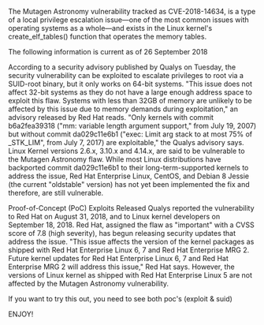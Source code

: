 The Mutagen Astronomy vulnerability tracked as CVE-2018-14634, is a type of a local privilege escalation issue—one of the most common issues with operating systems as a whole—and exists in the Linux kernel's create_elf_tables() function that operates the memory tables.

The following information is current as of 26 September 2018

According to a security advisory published by Qualys on Tuesday, the security vulnerability can be exploited to escalate privileges to root via a SUID-root binary, but it only works on 64-bit systems.
"This issue does not affect 32-bit systems as they do not have a large enough address space to exploit this flaw. Systems with less than 32GB of memory are unlikely to be affected by this issue due to memory demands during exploitation," an advisory released by Red Hat reads.
"Only kernels with commit b6a2fea39318 ("mm: variable length argument support," from July 19, 2007) but without commit da029c11e6b1 ("exec: Limit arg stack to at most 75% of _STK_LIM", from July 7, 2017) are exploitable," the Qualys advisory says.
Linux Kernel versions 2.6.x, 3.10.x and 4.14.x, are said to be vulnerable to the Mutagen Astronomy flaw.
While most Linux distributions have backported commit da029c11e6b1 to their long-term-supported kernels to address the issue, Red Hat Enterprise Linux, CentOS, and Debian 8 Jessie (the current "oldstable" version) has not yet been implemented the fix and therefore, are still vulnerable.

Proof-of-Concept (PoC) Exploits Released
Qualys reported the vulnerability to Red Hat on August 31, 2018, and to Linux kernel developers on September 18, 2018. Red Hat, assigned the flaw as "important" with a CVSS score of 7.8 (high severity), has begun releasing security updates that address the issue.
"This issue affects the version of the kernel packages as shipped with Red Hat Enterprise Linux 6, 7 and Red Hat Enterprise MRG 2. Future kernel updates for Red Hat Enterprise Linux 6, 7 and Red Hat Enterprise MRG 2 will address this issue," Red Hat says.
However, the versions of Linux kernel as shipped with Red Hat Enterprise Linux 5 are not affected by the Mutagen Astronomy vulnerability.

If you want to try this out, you need to see both poc's (exploit & suid)

ENJOY!
